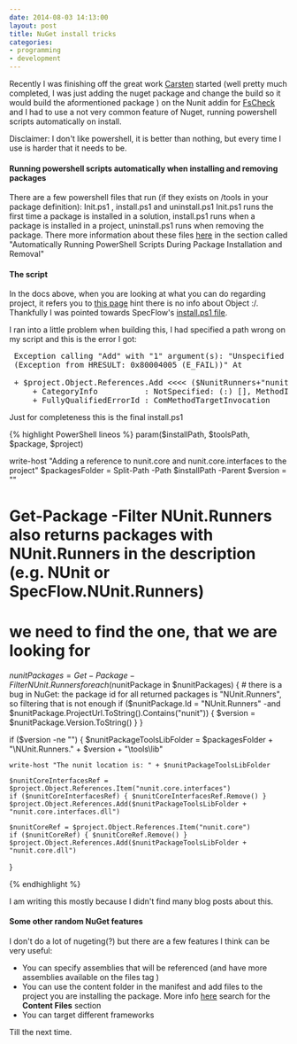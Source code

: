 ```yaml
---
date: 2014-08-03 14:13:00
layout: post
title: NuGet install tricks
categories:
- programming 
- development
---
```


Recently I was finishing off the great work [Carsten](http://gettingsharper.de/) started (well pretty much completed, I was just adding the nuget package and change the build so it would build the aformentioned package )  on the Nunit addin for [FsCheck](https://github.com/fsharp/FsCheck) and I had to use a not very common feature of Nuget, running powershell scripts automatically on install.

Disclaimer: I don't like powershell, it is better than nothing, but every time I use is harder that it needs to be.

#### Running powershell scripts automatically when installing and removing packages

There are a few powershell files that run (if they exists on /tools in your package definition): Init.ps1 , install.ps1 and uninstall.ps1
Init.ps1 runs the first time a package is installed in a solution, install.ps1 runs when a package is installed in a project, uninstall.ps1 runs when removing the package. There more information about these files [here](http://docs.nuget.org/docs/creating-packages/creating-and-publishing-a-package) in the section called "Automatically Running PowerShell Scripts During Package Installation and Removal" 

#### The script

In the docs above, when you are looking at what you can do regarding project, it refers you to [this page](http://msdn.microsoft.com/en-us/library/51h9a6ew%28v=VS.80%29.aspx) hint there is no info about Object :/. Thankfully I was pointed towards SpecFlow's [install.ps1 file](https://github.com/techtalk/SpecFlow/blob/master/Installer/NuGetPackages/NUnit.Runners/Install.ps1).

I ran into a little problem when building this, I had specified a path wrong on my script and this is the error I got:

<pre>
 Exception calling "Add" with "1" argument(s): "Unspecified error
 (Exception from HRESULT: 0x80004005 (E_FAIL))" At

 + $project.Object.References.Add <<<< ($NunitRunners+"nunit.core.dll")
     + CategoryInfo          : NotSpecified: (:) [], MethodInvocationException
     + FullyQualifiedErrorId : ComMethodTargetInvocation
</pre>

Just for completeness this is the final install.ps1

{% highlight PowerShell lineos  %}
param($installPath, $toolsPath, $package, $project)

write-host "Adding a reference to nunit.core and nunit.core.interfaces to the project"
$packagesFolder = Split-Path -Path $installPath -Parent
$version = ""

# Get-Package -Filter NUnit.Runners also returns packages with NUnit.Runners in the description (e.g. NUnit or SpecFlow.NUnit.Runners)
# we need to find the one, that we are looking for
$nunitPackages = Get-Package -Filter NUnit.Runners
foreach ($nunitPackage in $nunitPackages)
{
	# there is a bug in NuGet: the package id for all returned packages is "NUnit.Runners", so filtering that is not enough
	if ($nunitPackage.Id = "NUnit.Runners" -and $nunitPackage.ProjectUrl.ToString().Contains("nunit")) 
	{ 
		$version = $nunitPackage.Version.ToString() 
	}
}

if ($version -ne "") 
{ 
	$nunitPackageToolsLibFolder = $packagesFolder + "\NUnit.Runners." + $version + "\tools\lib\"
    
    write-host "The nunit location is: " + $nunitPackageToolsLibFolder
    
	$nunitCoreInterfacesRef = $project.Object.References.Item("nunit.core.interfaces")
	if ($nunitCoreInterfacesRef) { $nunitCoreInterfacesRef.Remove() }
	$project.Object.References.Add($nunitPackageToolsLibFolder + "nunit.core.interfaces.dll")
    
    $nunitCoreRef = $project.Object.References.Item("nunit.core")
	if ($nunitCoreRef) { $nunitCoreRef.Remove() }
	$project.Object.References.Add($nunitPackageToolsLibFolder + "nunit.core.dll")
}

{% endhighlight %}

I am writing this mostly because I didn't find many blog posts about this. 

#### Some other random NuGet features

I don't do a lot of nugeting(?) but there are a few features I think can be very useful:

* You can specify assemblies that will be referenced (and have more assemblies available on the files tag )
* You can use the content folder in the manifest and add files to the project you are installing the package. More info [here](http://docs.nuget.org/docs/reference/nuspec-reference) search for the **Content Files** section
* You can target different frameworks 

Till the next time.
